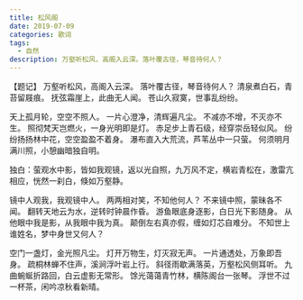 ```yaml
---
title: 松风阁
date: 2019-07-09
categories: 歌词
tags:
  - 自然
description: 万壑听松风，高阁入云深。落叶覆古径，琴音待何人？
---
```


【题记】
万壑听松风，高阁入云深。
落叶覆古径，琴音待何人？
清泉煮白石，青苔留屐痕。
抚弦霜崖上，此曲无人闻。
苍山久寂寞，世事乱纷纷。


天上孤月轮，空空不照人。
一片心澄净，清辉遍凡尘。
不减亦不增，不灭亦不生。
照彻梵天岂燃火，一身光明即是灯。
赤足步上青石级，经穿崇岳轻似风。
纷纷扬扬林中花，空空盈盈不着身。
瀑布直入大荒流，芦苇丛中一只萤。
何须明月满川照，小憩幽暗独自明。

独白：萤观水中影，皆如我观镜，返以光自照，九万风不定，横岩青松在，激雷亢相应，恍然一刹白，倏如万壑静。

镜中人观我，我观镜中人。
两两相对笑，不知他何人？
不来镜中照，蒙昧各不闻。
翻转天地云为水，逆转时钟晨作昏。
游鱼眼底身逐影，白日光下影随身。
从他眼中我是影，从我眼中我为真。
颠倒左右真亦假，缠如灯芯自难分。
不知世上谁姓名，梦中身世又何人？

空门一盏灯，金光照凡尘。
灯开万物生，灯灭寂无声。
一片通透处，万象即吾身。
疏桐林蝉不住声，溪涧浮叶岩上行。
斜径雨歇满落英，万壑松风侧耳听。
九曲蜿蜒折路回，白云虚影无常形。
馀光蔼蔼青竹林，横陈阁台一张琴。
浮世不过一杯茶，闲吟凉秋看新晴。